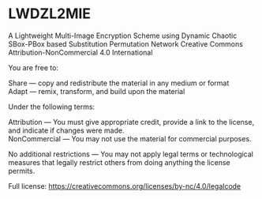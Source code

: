 # LWDZL2MIE
A Lightweight Multi-Image Encryption Scheme using Dynamic Chaotic SBox-PBox based Substitution Permutation Network
Creative Commons Attribution-NonCommercial 4.0 International

You are free to:

Share — copy and redistribute the material in any medium or format  
Adapt — remix, transform, and build upon the material  

Under the following terms:

Attribution — You must give appropriate credit, provide a link to the license, and indicate if changes were made.  
NonCommercial — You may not use the material for commercial purposes.  

No additional restrictions — You may not apply legal terms or technological measures that legally restrict others from doing anything the license permits.

Full license: https://creativecommons.org/licenses/by-nc/4.0/legalcode
